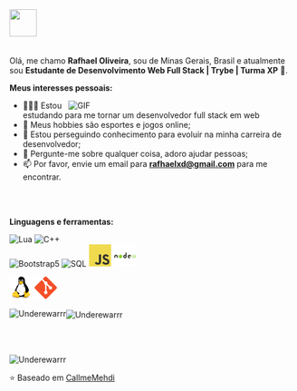 <a href="https://www.linkedin.com/in/rafhael-oliveira/" target="_blank">
  <img src="https://i.ibb.co/Kx2GSrT/linkedin.png" width="48px" height="48px">
</a>

<br />
<br />

Olá, me chamo **Rafhael Oliveira**, sou de Minas Gerais, Brasil e atualmente sou  **Estudante de Desenvolvimento Web Full Stack | Trybe | Turma XP** 🚀. 

**Meus interesses pessoais:**

  <img align="right" alt="GIF" src="https://i.pinimg.com/originals/e4/26/70/e426702edf874b181aced1e2fa5c6cde.gif" width="400px" />

- 👨🏽‍💻 Estou estudando para me tornar um desenvolvedor full stack em web 
- 🤔 Meus hobbies são esportes e jogos online;
- 💼 Estou perseguindo conhecimento para evoluir na minha carreira de desenvolvedor;
- 💬 Pergunte-me sobre qualquer coisa, adoro ajudar pessoas;
- 📫 Por favor, envie um email para **rafhaelxd@gmail.com** para me encontrar.

<br />
<br />

**Linguagens e ferramentas:**  

<p align="left">
  <img src="https://user-images.githubusercontent.com/74227915/147274496-f4e6cfa3-f8e8-4e09-a5b8-605b99334c5e.png" alt="Lua" width="40" height="40"/> 
  <img src="https://user-images.githubusercontent.com/74227915/147275328-83058883-f6ff-49d7-9382-3fda3954fc8c.png" alt="C++" width="40" height="40"/> 
<br>
  <img src="https://user-images.githubusercontent.com/74227915/147275453-3d6f1dda-04d1-4568-8c4a-b1ec165f1db0.png" alt="Bootstrap5" width="40" height="40"/> 
  <img src="https://user-images.githubusercontent.com/74227915/147274940-9d2c9f80-e298-4d55-aff0-1587c53072d9.png" alt="SQL" width="50" height="50"/> 
  <img src="https://raw.githubusercontent.com/devicons/devicon/master/icons/javascript/javascript-original.svg" alt="javascript" width="40" height="40"/> 
  <img src="https://raw.githubusercontent.com/devicons/devicon/master/icons/nodejs/nodejs-original-wordmark.svg" alt="nodejs" width="40" height="40"/> 
</p>

<p>
  <img src="https://raw.githubusercontent.com/devicons/devicon/master/icons/linux/linux-original.svg" alt="linux" width="40" height="40" />
  <img src="https://raw.githubusercontent.com/devicons/devicon/master/icons/git/git-original.svg" alt="git" width="40" height="40"/> 
</p>


<p>
    <img align="left" src="https://github-readme-stats.vercel.app/api?username=Underewarrr&count_private=true&show_icons=true&theme=graywhite&icon_color=268bd2&title_color=268bd2" alt="Underewarrr" />
</p>
<p>
    <img align="center" src="https://github-readme-stats.vercel.app/api/top-langs/?username=Underewarrr&layout=compact&theme=graywhite&title_color=268bd2" alt="Underewarrr" />
</p>

<br />
<br />

<p align="left"> <img src="https://komarev.com/ghpvc/?username=Underewarrr" alt="Underewarrr" /> </p>

⭐️ Baseado em [CallmeMehdi](https://github.com/CallmeMehdi)
